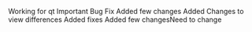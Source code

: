 Working for qt
Important Bug Fix
Added few changes
Added Changes to view differences
Added fixes
Added few changesNeed to change
